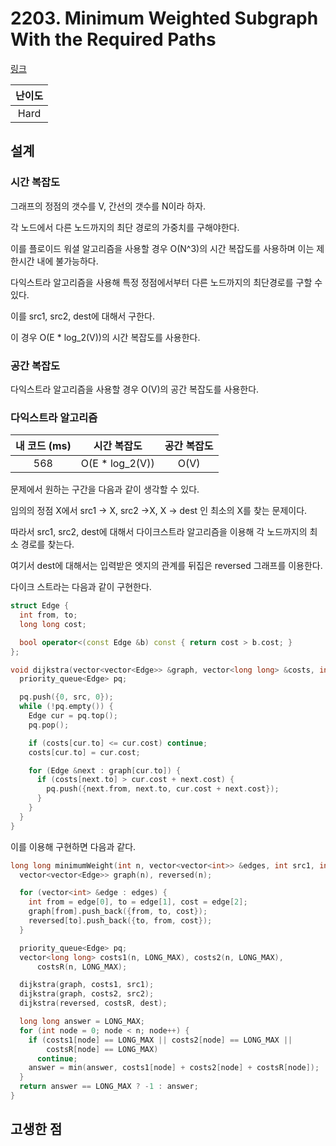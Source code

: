 # 2203. Minimum Weighted Subgraph With the Required Paths

[링크](https://leetcode.com/problems/minimum-weighted-subgraph-with-the-required-paths/)

| 난이도 |
| :----: |
|  Hard  |

## 설계

### 시간 복잡도

그래프의 정점의 갯수를 V, 간선의 갯수를 N이라 하자.

각 노드에서 다른 노드까지의 최단 경로의 가중치를 구해야한다.

이를 플로이드 워셜 알고리즘을 사용할 경우 O(N^3)의 시간 복잡도를 사용하며 이는 제한시간 내에 불가능하다.

다익스트라 알고리즘을 사용해 특정 정점에서부터 다른 노드까지의 최단경로를 구할 수 있다.

이를 src1, src2, dest에 대해서 구한다.

이 경우 O(E \* log_2(V))의 시간 복잡도를 사용한다.

### 공간 복잡도

다익스트라 알고리즘을 사용할 경우 O(V)의 공간 복잡도를 사용한다.

### 다익스트라 알고리즘

| 내 코드 (ms) |   시간 복잡도    | 공간 복잡도 |
| :----------: | :--------------: | :---------: |
|     568      | O(E \* log_2(V)) |    O(V)     |

문제에서 원하는 구간을 다음과 같이 생각할 수 있다.

임의의 정점 X에서 src1 -> X, src2 ->X, X -> dest 인 최소의 X를 찾는 문제이다.

따라서 src1, src2, dest에 대해서 다이크스트라 알고리즘을 이용해 각 노드까지의 최소 경로를 찾는다.

여기서 dest에 대해서는 입력받은 엣지의 관계를 뒤집은 reversed 그래프를 이용한다.

다이크 스트라는 다음과 같이 구현한다.

```cpp
struct Edge {
  int from, to;
  long long cost;

  bool operator<(const Edge &b) const { return cost > b.cost; }
};

void dijkstra(vector<vector<Edge>> &graph, vector<long long> &costs, int src) {
  priority_queue<Edge> pq;

  pq.push({0, src, 0});
  while (!pq.empty()) {
    Edge cur = pq.top();
    pq.pop();

    if (costs[cur.to] <= cur.cost) continue;
    costs[cur.to] = cur.cost;

    for (Edge &next : graph[cur.to]) {
      if (costs[next.to] > cur.cost + next.cost) {
        pq.push({next.from, next.to, cur.cost + next.cost});
      }
    }
  }
}
```

이를 이용해 구현하면 다음과 같다.

```cpp
long long minimumWeight(int n, vector<vector<int>> &edges, int src1, int src2, int dest) {
  vector<vector<Edge>> graph(n), reversed(n);

  for (vector<int> &edge : edges) {
    int from = edge[0], to = edge[1], cost = edge[2];
    graph[from].push_back({from, to, cost});
    reversed[to].push_back({to, from, cost});
  }

  priority_queue<Edge> pq;
  vector<long long> costs1(n, LONG_MAX), costs2(n, LONG_MAX),
      costsR(n, LONG_MAX);

  dijkstra(graph, costs1, src1);
  dijkstra(graph, costs2, src2);
  dijkstra(reversed, costsR, dest);

  long long answer = LONG_MAX;
  for (int node = 0; node < n; node++) {
    if (costs1[node] == LONG_MAX || costs2[node] == LONG_MAX ||
        costsR[node] == LONG_MAX)
      continue;
    answer = min(answer, costs1[node] + costs2[node] + costsR[node]);
  }
  return answer == LONG_MAX ? -1 : answer;
}
```

## 고생한 점
